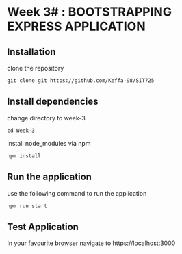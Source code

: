 # Week 3# : BOOTSTRAPPING EXPRESS APPLICATION

## Installation 
clone the repository
```
git clone git https://github.com/Keffa-98/SIT725 
```

## Install dependencies

change directory to week-3

```
cd Week-3
```

install node_modules via npm 

`npm install
`

## Run the application

use the following command to run the application
```
npm run start
```

## Test Application

In your favourite browser navigate to https://localhost:3000

